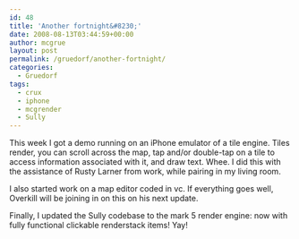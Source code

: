 ```yaml
---
id: 48
title: 'Another fortnight&#8230;'
date: 2008-08-13T03:44:59+00:00
author: mcgrue
layout: post
permalink: /gruedorf/another-fortnight/
categories:
  - Gruedorf
tags:
  - crux
  - iphone
  - mcgrender
  - Sully
---
```

This week I got a demo running on an iPhone emulator of a tile engine. Tiles render, you can scroll across the map, tap and/or double-tap on a tile to access information associated with it, and draw text. Whee. I did this with the assistance of Rusty Larner from work, while pairing in my living room.

I also started work on a map editor coded in vc. If everything goes well, Overkill will be joining in on this on his next update.

Finally, I updated the Sully codebase to the mark 5 render engine: now with fully functional clickable renderstack items! Yay!